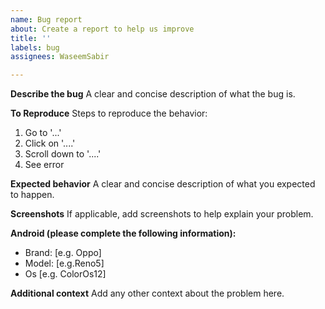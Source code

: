 ```yaml
---
name: Bug report
about: Create a report to help us improve
title: ''
labels: bug
assignees: WaseemSabir

---
```


**Describe the bug**
A clear and concise description of what the bug is.

**To Reproduce**
Steps to reproduce the behavior:
1. Go to '...'
2. Click on '....'
3. Scroll down to '....'
4. See error

**Expected behavior**
A clear and concise description of what you expected to happen.

**Screenshots**
If applicable, add screenshots to help explain your problem.

**Android (please complete the following information):**
 - Brand: [e.g. Oppo]
 - Model: [e.g.Reno5]
 - Os [e.g. ColorOs12]

**Additional context**
Add any other context about the problem here.
